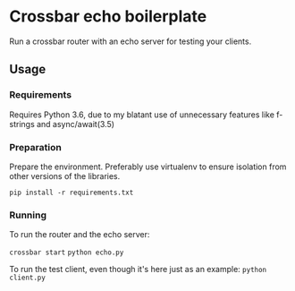 # Crossbar echo boilerplate

Run a crossbar router with an echo server for testing your clients.

## Usage

### Requirements
Requires Python 3.6, due to my blatant use of unnecessary features like f-strings and async/await(3.5)

### Preparation
Prepare the environment. Preferably use virtualenv to ensure isolation from other versions of the libraries.

`pip install -r requirements.txt`

### Running

To run the router and the echo server:

`crossbar start`
`python echo.py`

To run the test client, even though it's here just as an example:
`python client.py`

